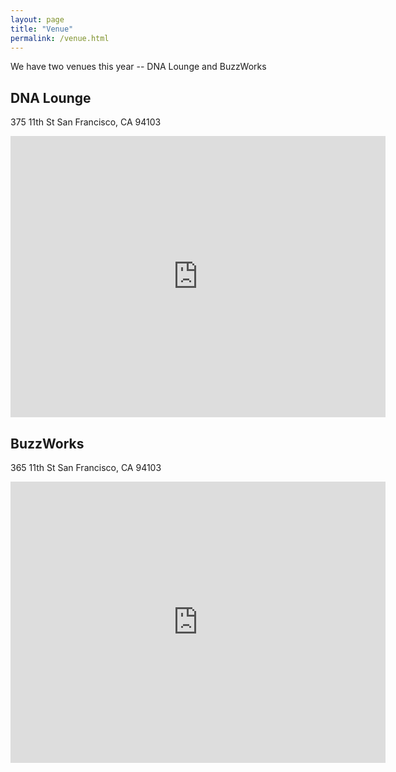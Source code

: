 ```yaml
---
layout: page
title: "Venue"
permalink: /venue.html
---
```


We have two venues this year -- DNA Lounge and BuzzWorks

## DNA Lounge

375 11th St
San Francisco, CA 94103

<iframe src="https://www.google.com/maps/embed?pb=!1m14!1m8!1m3!1d12615.239512563747!2d-122.4126746!3d37.7710559!3m2!1i1024!2i768!4f13.1!3m3!1m2!1s0x0%3A0x5294f91af5544752!2sDNA+Lounge!5e0!3m2!1sen!2sus!4v1448845687800" width="600" height="450" frameborder="0" style="border:0" allowfullscreen></iframe>

<br>

## BuzzWorks

365 11th St
San Francisco, CA 94103

<iframe src="https://www.google.com/maps/embed?pb=!1m14!1m8!1m3!1d12615.194795794887!2d-122.412902!3d37.771318!3m2!1i1024!2i768!4f13.1!3m3!1m2!1s0x0%3A0x42bb950403dcc196!2sBuzzworks!5e0!3m2!1sen!2sus!4v1476087381947" width="600" height="450" frameborder="0" style="border:0" allowfullscreen></iframe>
